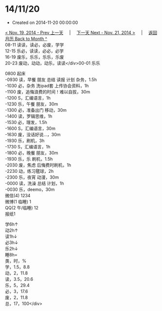 # 14/11/20

* Created on 2014-11-20 00:00:00

[&lt; Nov. 19, 2014 - Prev 上一天](d19.md)     \|     [下一天 Next - Nov. 21, 2014 &gt;](d21.md)     \|     [返回月历 Back to Month ^](index.md)   
08-11 读读，读必，必废，学学  
12-15 乐必，读读，必必，必学  
16-19 废乐，乐乐，乐乐，乐废  
20-23 废动，动动，动乐，读读&lt;/div&gt;00-01 乐乐  
  
0800 起床  
-0930 读，早餐 朋友 总结 读报 计划 杂务，1.5h  
-1030 必，杂务 洗ipad套 上传协会资料，1h  
-1100 废，追悔浪费的时间！难以自拔，30m  
-1200 S，汇编语言，1h  
-1230 乐，午餐 朋友，30m  
-1300 必，准备出门 移动，30m  
-1400 读，罗辑思维，1h  
-1530 必，理发，1.5h  
-1600 S，汇编语言，30m  
-1630 废，没话好说…，30m  
-1930 乐，刷机，3h  
-1730 S，汇编语言，1h  
-1800 必，晚餐 朋友，30m  
-1930 乐，乐 刷机，1.5h  
-2030 废，焦虑 后悔费时刷机，1h  
-2230 动，练习毽球，2h  
-2300 乐，夜宵 动漫，30m  
-0000 读，洗澡 总结 计划，1h  
-0030 乐，deemo，30m  
微信\(4\) 1234  
微博\(1 临睡\) 1  
QQ\(2 午/临睡\) 12  
报纸1  
  
学6h↑  
动2h↑  
读1h↓  
必3h↓  
乐2h↓  
睡8h=  
类，时，%  
学，1.5，8.8  
动，2，11.8  
读，3.5，20.6  
乐，5，29.4  
必，3，17.6  
废，2，11.8  
总，17，100&lt;/div&gt;

